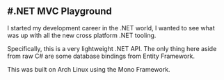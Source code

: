 #.NET MVC Playground
---

I started my development career in the .NET world, I wanted to see what was up
with all the new cross platform .NET tooling.


Specifically, this is a very lightweight .NET API. The only thing here aside
from raw C# are some database bindings from Entity Framework.


This was built on Arch Linux using the Mono Framework.
